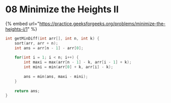 # 08 Minimize the Heights II

{% embed url="https://practice.geeksforgeeks.org/problems/minimize-the-heights-i/1" %}

```cpp
int getMinDiff(int arr[], int n, int k) {
    sort(arr, arr + n);
    int ans = arr[n - 1] - arr[0];
    
    for(int i = 1; i < n; i++) {
        int maxi = max(arr[n - 1] - k, arr[i - 1] + k);
        int mini = min(arr[0] + k, arr[i] - k);
        
        ans = min(ans, maxi - mini);
    }
    
    return ans;
}
```
